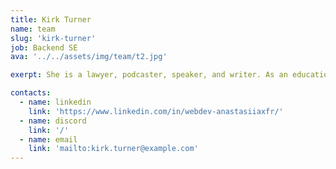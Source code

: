 ```yaml
---
title: Kirk Turner
name: team
slug: 'kirk-turner'
job: Backend SE
ava: '../../assets/img/team/t2.jpg'

exerpt: She is a lawyer, podcaster, speaker, and writer. As an educational content director, she helps develop HasThemes premium training products.

contacts:
  - name: linkedin
    link: 'https://www.linkedin.com/in/webdev-anastasiiaxfr/'
  - name: discord
    link: '/'
  - name: email
    link: 'mailto:kirk.turner@example.com'
---
```

